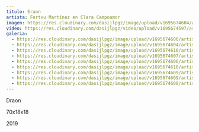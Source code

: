 ```yaml
---
titulo: Eraon
artista: Fertxu Martínez en Clara Campoamor
imagen: https://res.cloudinary.com/dasijlpgz/image/upload/v1695674604/artistas/Fertxu%20Mart%C3%ADnez/Draon/P1060952.jpg
video: https://res.cloudinary.com/dasijlpgz/video/upload/v1695674597/artistas/Fertxu%20Mart%C3%ADnez/Draon/Sin_t%C3%ADtulo-1.mp4
galeria:
  - https://res.cloudinary.com/dasijlpgz/image/upload/v1695674606/artistas/Fertxu%20Mart%C3%ADnez/Draon/P1060955.jpg
  - https://res.cloudinary.com/dasijlpgz/image/upload/v1695674604/artistas/Fertxu%20Mart%C3%ADnez/Draon/P1060952.jpg
  - https://res.cloudinary.com/dasijlpgz/image/upload/v1695674610/artistas/Fertxu%20Mart%C3%ADnez/Draon/P1060959.jpg
  - https://res.cloudinary.com/dasijlpgz/image/upload/v1695674607/artistas/Fertxu%20Mart%C3%ADnez/Draon/P1060956.jpg
  - https://res.cloudinary.com/dasijlpgz/image/upload/v1695674606/artistas/Fertxu%20Mart%C3%ADnez/Draon/P1060958.jpg
  - https://res.cloudinary.com/dasijlpgz/image/upload/v1695674610/artistas/Fertxu%20Mart%C3%ADnez/Draon/P1060960.jpg
  - https://res.cloudinary.com/dasijlpgz/image/upload/v1695674609/artistas/Fertxu%20Mart%C3%ADnez/Draon/P1060964.jpg
  - https://res.cloudinary.com/dasijlpgz/image/upload/v1695674609/artistas/Fertxu%20Mart%C3%ADnez/Draon/P1060965.jpg
  - https://res.cloudinary.com/dasijlpgz/image/upload/v1695674608/artistas/Fertxu%20Mart%C3%ADnez/Draon/P1060961.jpg
---
```

D﻿raon

7﻿0x18x18

2﻿019